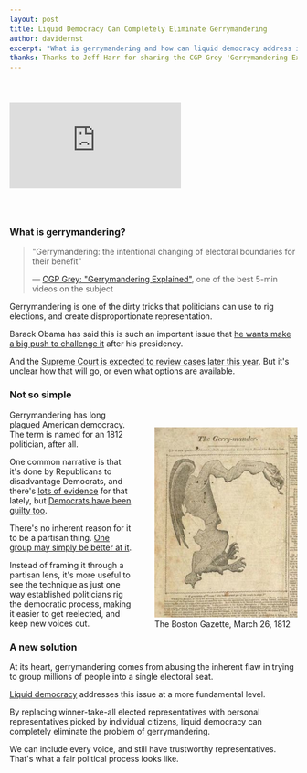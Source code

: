 ```yaml
---
layout: post
title: Liquid Democracy Can Completely Eliminate Gerrymandering
author: davidernst
excerpt: "What is gerrymandering and how can liquid democracy address it?"
thanks: Thanks to Jeff Harr for sharing the CGP Grey 'Gerrymandering Explained' video.
---
```


<iframe src="https://www.youtube.com/embed/Mky11UJb9AY" frameborder="0" allowfullscreen style="margin: 40px auto"></iframe>

<br />

### What is gerrymandering?

> "Gerrymandering: the intentional changing of electoral boundaries for their benefit"
>
> — [CGP Grey: "Gerrymandering Explained"](https://www.youtube.com/watch?v=Mky11UJb9AY), one of the best 5-min videos on the subject

Gerrymandering is one of the dirty tricks that politicians can use to rig elections, and create disproportionate representation.

Barack Obama has said this is such an important issue that [he wants make a big push to challenge it](http://www.foxnews.com/politics/2017/02/25/obama-democratic-super-group-unite-to-end-gerrymandering-win-state-races-reclaim-majorities.html) after his presidency.

And the [Supreme Court is expected to review cases later this year](https://www.nytimes.com/2017/04/21/us/democrats-gerrymander-supreme-court.html). But it's unclear how that will go, or even what options are available.

### Not so simple

<figure class="image" style="float: right; margin: 30px 0 10px 40px;">
  <img src="/assets/article_images/2017-05-12-liquid-democracy-can-completely-eliminate-gerrymandering/original-gerrymandering-photo.jpeg" style="width: 250px;margin-top: 0px;">
  <figcaption>The Boston Gazette, March 26, 1812</figcaption>
</figure>

Gerrymandering has long plagued American democracy. The term is named for an 1812 politician, after all.

One common narrative is that it's done by Republicans to disadvantage Democrats, and there's [lots of evidence](http://assets.motherjones.com/interactives/projects/2012/11/gerrymandering/stacked-gop.png) for that lately, but [Democrats have been guilty too](https://en.wikipedia.org/wiki/Maryland%27s_3rd_congressional_district).

There's no inherent reason for it to be a partisan thing. [One group may simply be better at it](http://nymag.com/daily/intelligencer/2016/04/gops-house-seats-are-safe-heres-why.html).

Instead of framing it through a partisan lens, it's more useful to see the technique as just one way established politicians rig the democratic process, making it easier to get reelected, and keep new voices out.

### A new solution

At its heart, gerrymandering comes from abusing the inherent flaw in trying to group millions of people into a single electoral seat.

[Liquid democracy](https://intro.liquid.vote) addresses this issue at a more fundamental level.

By replacing winner-take-all elected representatives with personal representatives picked by individual citizens, liquid democracy can completely eliminate the problem of gerrymandering.

We can include every voice, and still have trustworthy representatives. That's what a fair political process looks like.
